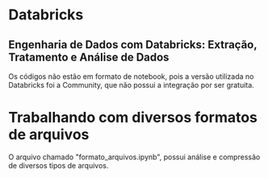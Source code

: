 # Databricks

## Engenharia de Dados com Databricks: Extração, Tratamento e Análise de Dados

Os códigos não estão em formato de notebook, pois a versão utilizada no Databricks foi a Community, que não possui a integração por ser gratuita.

# Trabalhando com diversos formatos de arquivos
O arquivo chamado "formato_arquivos.ipynb", possui análise e compressão de diversos tipos de arquivos.
